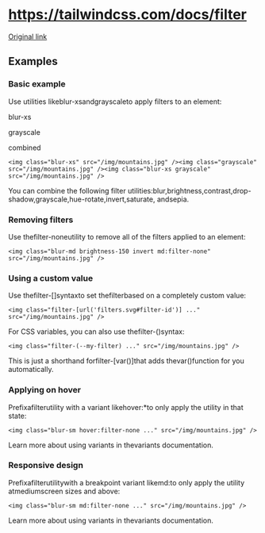 # https://tailwindcss.com/docs/filter

[Original link](https://tailwindcss.com/docs/filter)

## Examples

### Basic example

Use utilities likeblur-xsandgrayscaleto apply filters to an element:

blur-xs

grayscale

combined

```
<img class="blur-xs" src="/img/mountains.jpg" /><img class="grayscale" src="/img/mountains.jpg" /><img class="blur-xs grayscale" src="/img/mountains.jpg" />
```

You can combine the following filter utilities:blur,brightness,contrast,drop-shadow,grayscale,hue-rotate,invert,saturate, andsepia.

### Removing filters

Use thefilter-noneutility to remove all of the filters applied to an element:

```
<img class="blur-md brightness-150 invert md:filter-none" src="/img/mountains.jpg" />
```

### Using a custom value

Use thefilter-[<value>]syntaxto set thefilterbased on a completely custom value:

```
<img class="filter-[url('filters.svg#filter-id')] ..." src="/img/mountains.jpg" />
```

For CSS variables, you can also use thefilter-(<custom-property>)syntax:

```
<img class="filter-(--my-filter) ..." src="/img/mountains.jpg" />
```

This is just a shorthand forfilter-[var(<custom-property>)]that adds thevar()function for you automatically.

### Applying on hover

Prefixafilterutility with a variant likehover:*to only apply the utility in that state:

```
<img class="blur-sm hover:filter-none ..." src="/img/mountains.jpg" />
```

Learn more about using variants in thevariants documentation.

### Responsive design

Prefixafilterutilitywith a breakpoint variant likemd:to only apply the utility atmediumscreen sizes and above:

```
<img class="blur-sm md:filter-none ..." src="/img/mountains.jpg" />
```

Learn more about using variants in thevariants documentation.
